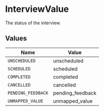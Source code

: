 # InterviewValue

The status of the interview.


## Values

| Name               | Value              |
| ------------------ | ------------------ |
| `UNSCHEDULED`      | unscheduled        |
| `SCHEDULED`        | scheduled          |
| `COMPLETED`        | completed          |
| `CANCELLED`        | cancelled          |
| `PENDING_FEEDBACK` | pending_feedback   |
| `UNMAPPED_VALUE`   | unmapped_value     |
